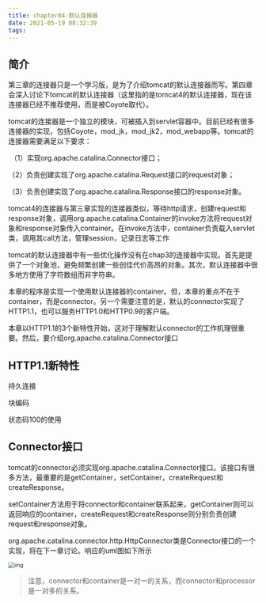 ```yaml
---
title: chapter04-默认连接器
date: 2021-05-19 08:32:39
tags:
---
```


## 简介

第三章的连接器只是一个学习版，是为了介绍tomcat的默认连接器而写。第四章会深入讨论下tomcat的默认连接器（这里指的是tomcat4的默认连接器，现在该连接器已经不推荐使用，而是被Coyote取代）。

​     tomcat的连接器是一个独立的模块，可被插入到servlet容器中。目前已经有很多连接器的实现，包括Coyote，mod_jk，mod_jk2，mod_webapp等。tomcat的连接器需要满足以下要求：

​     （1）实现org.apache.catalina.Connector接口；

​     （2）负责创建实现了org.apache.catalina.Request接口的request对象；

​     （3）负责创建实现了org.apache.catalina.Response接口的response对象。

​     tomcat4的连接器与第三章实现的连接器类似，等待http请求，创建request和response对象，调用org.apache.catalina.Container的invoke方法将request对象和response对象传入container。在invoke方法中，container负责载入servlet类，调用其call方法，管理session，记录日志等工作

​     tomcat的默认连接器中有一些优化操作没有在chap3的连接器中实现。首先是提供了一个对象池，避免频繁创建一些创佳代价高昂的对象。其次，默认连接器中很多地方使用了字符数组而非字符串。

​     本章的程序是实现一个使用默认连接器的container。但，本章的重点不在于container，而是connector。另一个需要注意的是，默认的connector实现了HTTP1.1，也可以服务HTTP1.0和HTTP0.9的客户端。

​     本章以HTTP1.1的3个新特性开始，这对于理解默认connector的工作机理很重要。然后，要介绍org.apache.catalina.Connector接口



## HTTP1.1新特性

持久连接

块编码

状态码100的使用



## Connector接口

tomcat的connector必须实现org.apache.catalina.Connector接口。该接口有很多方法，最重要的是getContainer，setContainer，createRequest和createResponse。

setContainer方法用于将connector和container联系起来，getContainer则可以返回响应的container，createRequest和createResponse则分别负责创建request和response对象。

 org.apache.catalina.connector.http.HttpConnector类是Connector接口的一个实现，将在下一章讨论。响应的uml图如下所示

<img src="http://sishuok.com/forum/upload/2012/4/12/35840e616ec2b6f657d035945d0bd813__%E6%9C%AA%E5%91%BD%E5%90%8D.jpg" alt="img" style="zoom:75%;" />

> 注意，connector和container是一对一的关系，而connector和processor是一对多的关系。

